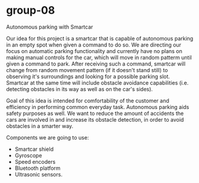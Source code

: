 # group-08
Autonomous parking with Smartcar

Our idea for this project is a smartcar that is capable of autonomous parking in an empty spot when given a command to do so. We are directing our focus on automatic parking functionality and currently have no plans on making manual controls for the car, which will move in random patterm until given a command to park. After receiving such a command, smartcar will change from random movement pattern (if it doesn't stand still) to observing it's surroundings and looking for a possible parking slot. Smartcar at the same time will include obstacle avoidance capabilities (i.e. detecting obstacles in its way as well as on the car's sides).

Goal of this idea is intended for comfortability of the customer and efficiency in performing common everyday task. Autonomous parking aids safety purposes as well. We want to reduce the amount of accidents the cars are involved in and increase its obstacle detection, in order to avoid obstacles in a smarter way.

Components we are going to use:
  - Smartcar shield
  - Gyroscope
  - Speed encoders
  - Bluetooth platform
  - Ultrasonic sensors.

